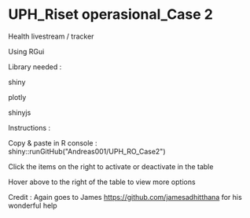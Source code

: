 # UPH_Riset operasional_Case 2
Health livestream / tracker

Using RGui

Library needed :

shiny

plotly

shinyjs

Instructions : 

  Copy & paste in R console : shiny::runGitHub("Andreas001/UPH_RO_Case2")

  Click the items on the right to activate or deactivate in the table

  Hover above to the right of the table to view more options

Credit : Again goes to James https://github.com/jamesadhitthana for his wonderful help
